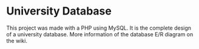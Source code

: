 # University Database

This project was made with a PHP using MySQL. It is the complete design of a university database.
More information of the database E/R diagram on the wiki.
